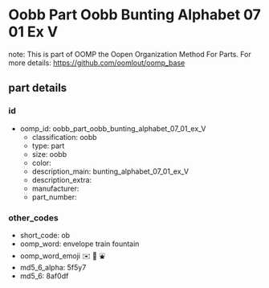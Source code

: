 # Oobb Part Oobb Bunting Alphabet 07 01 Ex V  

note: This is part of OOMP the Oopen Organization Method For Parts. For more details: https://github.com/oomlout/oomp_base

##  part details





### id
* oomp_id: oobb_part_oobb_bunting_alphabet_07_01_ex_V
  * classification: oobb
  * type: part
  * size: oobb
  * color: 
  * description_main: bunting_alphabet_07_01_ex_V
  * description_extra: 
  * manufacturer: 
  * part_number: 

### other_codes
* short_code: ob
* oomp_word: envelope train fountain
* oomp_word_emoji :envelope: :train: :fountain:
* md5_6_alpha: 5f5y7
* md5_6: 8af0df